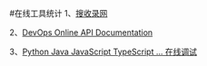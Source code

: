 #在线工具统计
1、[搜收录网](http://www.soshoulu.com/)

2、[DevOps Online API Documentation](http://devdocs.io/offline)

3、[Python Java JavaScript TypeScript ... 在线调试](http://www.pythontutor.com/)
